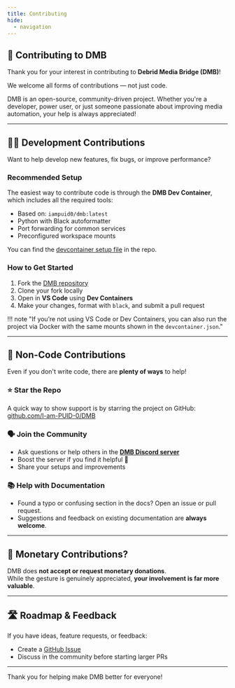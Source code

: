 ```yaml
---
title: Contributing
hide:
  - navigation
---
```


## 🤝 Contributing to DMB

Thank you for your interest in contributing to **Debrid Media Bridge (DMB)**!

We welcome all forms of contributions — not just code.

DMB is an open-source, community-driven project. Whether you're a developer, power user, or just someone passionate about improving media automation, your help is always appreciated!

---

## 👨‍💻 Development Contributions

Want to help develop new features, fix bugs, or improve performance?

### Recommended Setup
The easiest way to contribute code is through the **DMB Dev Container**, which includes all the required tools:

- Based on: `iampuid0/dmb:latest`
- Python with Black autoformatter
- Port forwarding for common services
- Preconfigured workspace mounts

You can find the [devcontainer setup file](https://github.com/I-am-PUID-0/DMB/tree/master/.devcontainer/devcontainer.json) in the repo.

### How to Get Started

1. Fork the [DMB repository](https://github.com/I-am-PUID-0/DMB)
2. Clone your fork locally
3. Open in **VS Code** using **Dev Containers**
4. Make your changes, format with `black`, and submit a pull request

!!! note "If you’re not using VS Code or Dev Containers, you can also run the project via Docker with the same mounts shown in the `devcontainer.json`."

---

## 🌟 Non-Code Contributions

Even if you don't write code, there are **plenty of ways** to help!

### ⭐ Star the Repo
A quick way to show support is by starring the project on GitHub:  
[github.com/I-am-PUID-0/DMB](https://github.com/I-am-PUID-0/DMB)

### 🗣️ Join the Community
- Ask questions or help others in the **[DMB Discord server](https://discord.gg/8dqKUBtbp5)**
- Boost the server if you find it helpful 🙌
- Share your setups and improvements

### 📚 Help with Documentation
- Found a typo or confusing section in the docs? Open an issue or pull request.
- Suggestions and feedback on existing documentation are **always welcome**.

---

## 🧾 Monetary Contributions?

DMB does **not accept or request monetary donations**.  
While the gesture is genuinely appreciated, **your involvement is far more valuable**.

---

## 🛣️ Roadmap & Feedback

If you have ideas, feature requests, or feedback:
- Create a [GitHub Issue](https://github.com/I-am-PUID-0/DMB/issues)
- Discuss in the community before starting larger PRs

---

Thank you for helping make DMB better for everyone!
